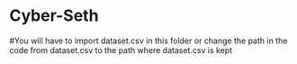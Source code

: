 # Cyber-Seth
#You will have to import dataset.csv in this folder or change the path in the code from dataset.csv to the path where dataset.csv is kept
